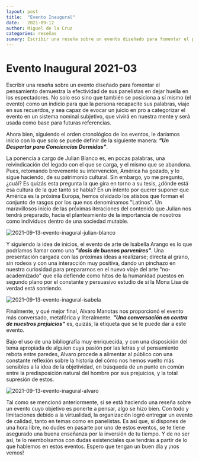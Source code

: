 ```yaml
---
layout: post
title:  "Evento Inaugural"
date:   2021-09-12
author: Miguel de la Cruz
categories: reseñas
sumary: Escribir una reseña sobre un evento diseñado para fomentar el pensamiento demuestra la efectividad de sus panelistas en dejar huella en los espectadores
---
```

# Evento Inaugural 2021-03

Escribir una reseña sobre un evento diseñado para fomentar el pensamiento demuestra la efectividad de sus panelistas en dejar huella
en los espectadores. No solo eso sino que también se posiciona a sí mismo (el evento) como un indicio para que la persona recapacite sus palabras, viaje en sus recuerdos, y sea capaz de evocar un juicio en pro a categorizar el evento en un sistema nominal subjetivo, que vivirá en nuestra mente y será usada como base para futuras referencias.

Ahora bien, siguiendo el orden cronológico de los eventos, le daríamos inicio con lo que solo se puede definir de la siguiente manera: _**"Un Despertar para Conciencias Dormidas"**_.

La ponencia a cargo de Julian Blanco es, en pocas palabras, una reivindicación del legado con el que se carga, y el mismo que se abandona. Pues, retomando brevemente su intervención, América ha gozado, y lo sigue haciendo, de su patrimonio cultural. Sin embargo, yo me pregunto, ¿cuál? Es quizás esta pregunta la que gira en torno a su tesis, ¿dónde está esa cultura de la que tanto se habla? En un intento por querer suponer que América es la próxima Europa, hemos olvidado los atisbos que forman el conjunto de rasgos por los que nos denominamos "Latinos". Un maravillosos inicio de las próximas iteraciones del contenido que Julian nos tendrá preparado, hacia el planteamiento de la importancia de nosotros como individuos dentro de una sociedad mutable.

![2021-09-13-evento-inagural-julian-blanco]({{site.baseurl}}/assets/images/2021-09-13-evento-inagural-julian-blanco.png)

Y siguiendo la idea de inicios, el evento de arte de Isabella Arango es lo que podríamos llamar como una _**"dosis de buenos porvenires"**_. Una presentación cargada con las próximas ideas a realizarse; directa al grano, sin rodeos y con una interacción muy positiva, dando un pinchazo en nuestra curiosidad para prepararnos en el nuevo viaje del arte "no-academizado" que ella defiende como hitos de la humanidad puestos en segundo plano por el constante y persuasivo estudio de si la Mona Lisa de verdad está sonriendo.

![2021-09-13-evento-inagural-isabela]({{site.baseurl}}/assets/images\2021-09-13-evento-inagural-isabella.png)

Finalmente, y qué mejor final, Alvaro Manotas nos proporcionó el evento más conversado, metafórica y literalmente. _**"Una conversación en contra de nuestros prejuicios"**_ es, quizás, la etiqueta que se le
puede dar a este evento.

Bajo el uso de una bibliografía muy enriquecida, y con una disposición del tema apropiada de alguien cuya pasión por las letras y el pensamiento rebota entre paredes, Alvaro procede a alimentar al público con una constante reflexión sobre la historia del cómo nos hemos vuelto más sensibles a la idea de la objetividad, en búsqueda de un punto en
común entre la predisposición natural del hombre por sus prejuicios, y la total supresión de estos.

![2021-09-13-evento-inagural-alvaro]({{site.baseurl}}/assets/images\2021-09-13-evento-inagural-alvaro.png)

Tal como se mencionó anteriormente, si se está haciendo una reseña sobre un evento cuyo objetivo es ponerte a pensar, algo se hizo bien. Con todo y limitaciones debido a la virtualidad, la organización logró entregar un evento de calidad, tanto en temas como en panelistas. Es así que, si dispones de una hora libre, no dudes en pasarte por uno de estos eventos, se te tiene asegurado una buena enseñanza por la inversión de tu tiempo. Y de no ser así, te lo reembolsamos con dudas existenciales que tendrás a partir de lo que hablemos en estos eventos. Espero que
tengan un buen día y ¡nos vemos!
